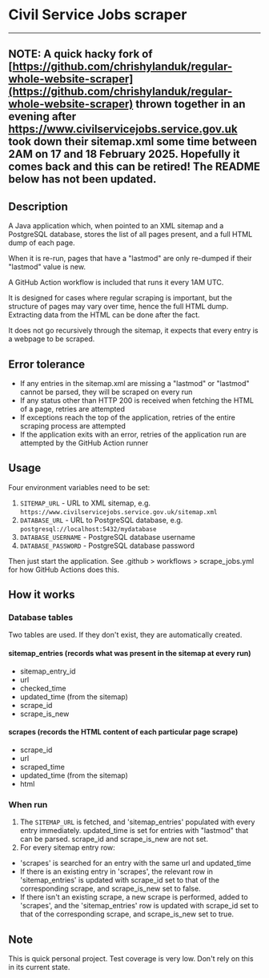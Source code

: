 # Civil Service Jobs scraper

----
NOTE: A quick hacky fork of [https://github.com/chrishylanduk/regular-whole-website-scraper](https://github.com/chrishylanduk/regular-whole-website-scraper) 
thrown together in an evening after https://www.civilservicejobs.service.gov.uk took down their sitemap.xml some time between 2AM on 17 and 18 February 2025.
Hopefully it comes back and this can be retired!
The README below has not been updated.
----

## Description

A Java application which, when pointed to an XML sitemap and a PostgreSQL database, stores the list of all pages present, and a full HTML dump of each page.

When it is re-run, pages that have a "lastmod" are only re-dumped if their "lastmod" value is new.

A GitHub Action workflow is included that runs it every 1AM UTC.

It is designed for cases where regular scraping is important, but the structure of pages may vary over time, hence the
full HTML dump. Extracting data from the HTML can be done after the fact.

It does not go recursively through the sitemap, it expects that every entry is a webpage to be scraped.

## Error tolerance
- If any entries in the sitemap.xml are missing a "lastmod" or "lastmod" cannot be parsed, they will be scraped on every run
- If any status other than HTTP 200 is received when fetching the HTML of a page, retries are attempted
- If exceptions reach the top of the application, retries of the entire scraping process are attempted
- If the application exits with an error, retries of the application run are attempted by the GitHub Action runner

## Usage

Four environment variables need to be set:

1. `SITEMAP_URL` - URL to XML sitemap, e.g. `https://www.civilservicejobs.service.gov.uk/sitemap.xml`
2. `DATABASE_URL` - URL to PostgreSQL database, e.g. `postgresql://localhost:5432/mydatabase`
3. `DATABASE_USERNAME` - PostgreSQL database username
4. `DATABASE_PASSWORD` - PostgreSQL database password

Then just start the application. See .github > workflows > scrape_jobs.yml for how GitHub Actions does this.

## How it works

### Database tables
Two tables are used. If they don't exist, they are automatically created.

#### sitemap_entries (records what was present in the sitemap at every run)

- sitemap_entry_id
- url
- checked_time
- updated_time (from the sitemap)
- scrape_id
- scrape_is_new

#### scrapes (records the HTML content of each particular page scrape)

- scrape_id
- url
- scraped_time
- updated_time (from the sitemap)
- html

### When run
1. The `SITEMAP_URL` is fetched, and 'sitemap_entries' populated with every entry immediately. updated_time is set for entries with "lastmod" that can be parsed. scrape_id and scrape_is_new are not set.
2. For every sitemap entry row: 
- 'scrapes' is searched for an entry with the same url and updated_time
- If there is an existing entry in 'scrapes', the relevant row in 'sitemap_entries' is updated with scrape_id set to that of the corresponding scrape, and scrape_is_new set to false. 
- If there isn't an existing scrape, a new scrape is performed, added to 'scrapes', and the 'sitemap_entries' row is updated with scrape_id set to that of the corresponding scrape, and scrape_is_new set to true.

## Note
This is quick personal project. Test coverage is very low. Don't rely on this in its current state.